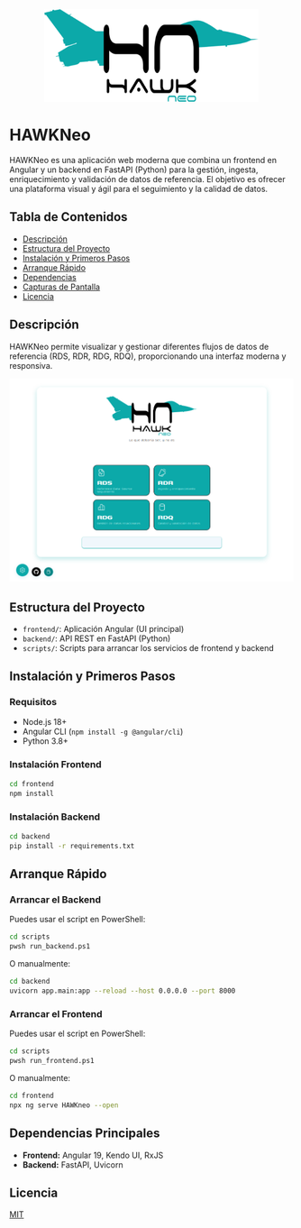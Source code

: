 <div align="center">
  <img src="frontend/src/assets/logo.svg" alt="HAWKNeo Logo" width="380" />
</div>

# HAWKNeo

HAWKNeo es una aplicación web moderna que combina un frontend en Angular y un backend en FastAPI (Python) para la gestión, ingesta, enriquecimiento y validación de datos de referencia. El objetivo es ofrecer una plataforma visual y ágil para el seguimiento y la calidad de datos.

## Tabla de Contenidos
- [Descripción](#descripción)
- [Estructura del Proyecto](#estructura-del-proyecto)
- [Instalación y Primeros Pasos](#instalación-y-primeros-pasos)
- [Arranque Rápido](#arranque-rápido)
- [Dependencias](#dependencias)
- [Capturas de Pantalla](#capturas-de-pantalla)
- [Licencia](#licencia)

## Descripción
HAWKNeo permite visualizar y gestionar diferentes flujos de datos de referencia (RDS, RDR, RDG, RDQ), proporcionando una interfaz moderna y responsiva.


![alt text](image.png)


## Estructura del Proyecto
- `frontend/`: Aplicación Angular (UI principal)
- `backend/`: API REST en FastAPI (Python)
- `scripts/`: Scripts para arrancar los servicios de frontend y backend

## Instalación y Primeros Pasos
### Requisitos
- Node.js 18+
- Angular CLI (`npm install -g @angular/cli`)
- Python 3.8+

### Instalación Frontend
```bash
cd frontend
npm install
```

### Instalación Backend
```bash
cd backend
pip install -r requirements.txt
```

## Arranque Rápido
### Arrancar el Backend
Puedes usar el script en PowerShell:
```bash
cd scripts
pwsh run_backend.ps1
```
O manualmente:
```bash
cd backend
uvicorn app.main:app --reload --host 0.0.0.0 --port 8000
```

### Arrancar el Frontend
Puedes usar el script en PowerShell:
```bash
cd scripts
pwsh run_frontend.ps1
```
O manualmente:
```bash
cd frontend
npx ng serve HAWKneo --open
```

## Dependencias Principales
- **Frontend:** Angular 19, Kendo UI, RxJS
- **Backend:** FastAPI, Uvicorn


## Licencia
[MIT](LICENSE)
